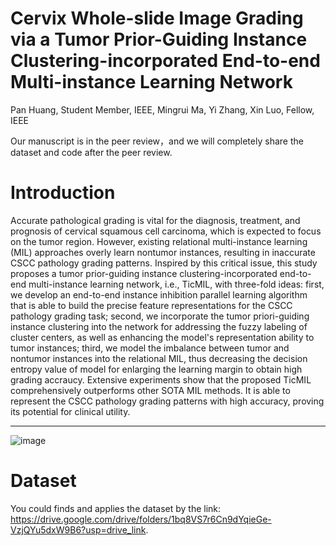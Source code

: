 # Cervix Whole-slide Image Grading via a Tumor Prior-Guiding Instance Clustering-incorporated End-to-end Multi-instance Learning Network 
Pan Huang, Student Member, IEEE, Mingrui Ma, Yi Zhang, Xin Luo, Fellow, IEEE

Our manuscript is in the peer review，and we will completely share the dataset and code after the peer review.

# Introduction
Accurate pathological grading is vital for the diagnosis, treatment, and prognosis of cervical squamous cell carcinoma, which is expected to focus on the tumor region. However, existing relational multi-instance learning (MIL) approaches overly learn nontumor instances, resulting in inaccurate CSCC pathology grading patterns. Inspired by this critical issue, this study proposes a tumor prior-guiding instance clustering-incorporated end-to-end multi-instance learning network, i.e., TicMIL, with three-fold ideas: first, we develop an end-to-end instance inhibition parallel learning algorithm that is able to build the precise feature representations for the CSCC pathology grading task; second, we incorporate the tumor priori-guiding instance clustering into the network for addressing the fuzzy labeling of cluster centers, as well as enhancing the model's representation ability to tumor instances; third, we model the imbalance between tumor and nontumor instances into the relational MIL, thus decreasing the decision entropy value of model for enlarging the learning margin to obtain high grading accraucy. Extensive experiments show that the proposed TicMIL comprehensively outperforms other SOTA MIL methods. It is able to represent the CSCC pathology grading patterns with high accuracy, proving its potential for clinical utility.  

---
![image](https://github.com/Baron-Huang/TicMIL/blob/main/Image/Main_Frame_for_TicMIL.png)


# Dataset
You could finds and applies the dataset by the link: https://drive.google.com/drive/folders/1bq8VS7r6Cn9dYqieGe-VzjQYu5dxW9B6?usp=drive_link.
